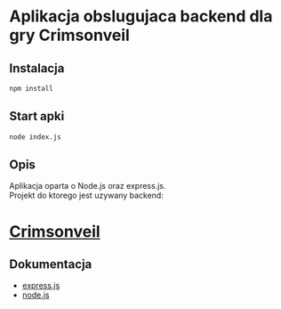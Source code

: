 # Aplikacja obslugujaca backend dla gry Crimsonveil


## Instalacja

```bash
npm install
```


## Start apki

```bash
node index.js
```

## Opis

Aplikacja oparta o Node.js oraz express.js. <br>
Projekt do ktorego jest uzywany backend:

# [Crimsonveil](https://github.com/SouthKioto/Crimsonveil)

## Dokumentacja

- [express.js](https://expressjs.com/en/guide/writing-middleware.html)
- [node.js](https://nodejs.org/docs/latest/api/)
